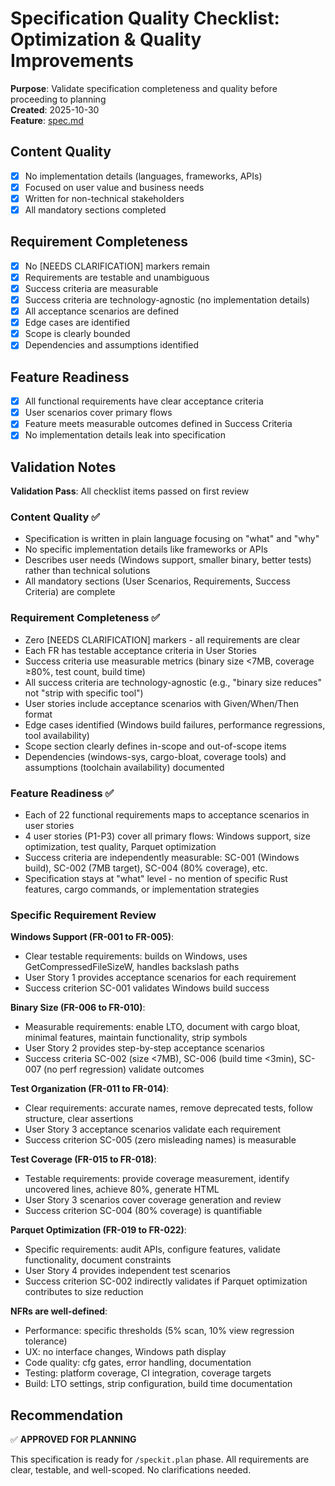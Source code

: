 # Specification Quality Checklist: Optimization & Quality Improvements

**Purpose**: Validate specification completeness and quality before proceeding to planning  
**Created**: 2025-10-30  
**Feature**: [spec.md](../spec.md)

## Content Quality

- [x] No implementation details (languages, frameworks, APIs)
- [x] Focused on user value and business needs
- [x] Written for non-technical stakeholders
- [x] All mandatory sections completed

## Requirement Completeness

- [x] No [NEEDS CLARIFICATION] markers remain
- [x] Requirements are testable and unambiguous
- [x] Success criteria are measurable
- [x] Success criteria are technology-agnostic (no implementation details)
- [x] All acceptance scenarios are defined
- [x] Edge cases are identified
- [x] Scope is clearly bounded
- [x] Dependencies and assumptions identified

## Feature Readiness

- [x] All functional requirements have clear acceptance criteria
- [x] User scenarios cover primary flows
- [x] Feature meets measurable outcomes defined in Success Criteria
- [x] No implementation details leak into specification

## Validation Notes

**Validation Pass**: All checklist items passed on first review

### Content Quality ✅
- Specification is written in plain language focusing on "what" and "why"
- No specific implementation details like frameworks or APIs
- Describes user needs (Windows support, smaller binary, better tests) rather than technical solutions
- All mandatory sections (User Scenarios, Requirements, Success Criteria) are complete

### Requirement Completeness ✅
- Zero [NEEDS CLARIFICATION] markers - all requirements are clear
- Each FR has testable acceptance criteria in User Stories
- Success criteria use measurable metrics (binary size <7MB, coverage ≥80%, test count, build time)
- All success criteria are technology-agnostic (e.g., "binary size reduces" not "strip with specific tool")
- User stories include acceptance scenarios with Given/When/Then format
- Edge cases identified (Windows build failures, performance regressions, tool availability)
- Scope section clearly defines in-scope and out-of-scope items
- Dependencies (windows-sys, cargo-bloat, coverage tools) and assumptions (toolchain availability) documented

### Feature Readiness ✅
- Each of 22 functional requirements maps to acceptance scenarios in user stories
- 4 user stories (P1-P3) cover all primary flows: Windows support, size optimization, test quality, Parquet optimization
- Success criteria are independently measurable: SC-001 (Windows build), SC-002 (7MB target), SC-004 (80% coverage), etc.
- Specification stays at "what" level - no mention of specific Rust features, cargo commands, or implementation strategies

### Specific Requirement Review

**Windows Support (FR-001 to FR-005)**:
- Clear testable requirements: builds on Windows, uses GetCompressedFileSizeW, handles backslash paths
- User Story 1 provides acceptance scenarios for each requirement
- Success criterion SC-001 validates Windows build success

**Binary Size (FR-006 to FR-010)**:
- Measurable requirements: enable LTO, document with cargo bloat, minimal features, maintain functionality, strip symbols
- User Story 2 provides step-by-step acceptance scenarios
- Success criteria SC-002 (size <7MB), SC-006 (build time <3min), SC-007 (no perf regression) validate outcomes

**Test Organization (FR-011 to FR-014)**:
- Clear requirements: accurate names, remove deprecated tests, follow structure, clear assertions
- User Story 3 acceptance scenarios validate each requirement
- Success criterion SC-005 (zero misleading names) is measurable

**Test Coverage (FR-015 to FR-018)**:
- Testable requirements: provide coverage measurement, identify uncovered lines, achieve 80%, generate HTML
- User Story 3 scenarios cover coverage generation and review
- Success criterion SC-004 (80% coverage) is quantifiable

**Parquet Optimization (FR-019 to FR-022)**:
- Specific requirements: audit APIs, configure features, validate functionality, document constraints
- User Story 4 provides independent test scenarios
- Success criterion SC-002 indirectly validates if Parquet optimization contributes to size reduction

**NFRs are well-defined**:
- Performance: specific thresholds (5% scan, 10% view regression tolerance)
- UX: no interface changes, Windows path display
- Code quality: cfg gates, error handling, documentation
- Testing: platform coverage, CI integration, coverage targets
- Build: LTO settings, strip configuration, build time documentation

## Recommendation

✅ **APPROVED FOR PLANNING**

This specification is ready for `/speckit.plan` phase. All requirements are clear, testable, and well-scoped. No clarifications needed.
